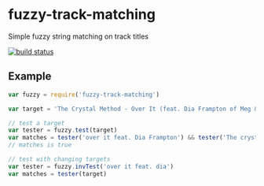 
# fuzzy-track-matching

Simple fuzzy string matching on track titles

[![build status](https://secure.travis-ci.org/jb55/fuzzy-track-matching.png)](http://travis-ci.org/jb55/fuzzy-track-matching)

## Example

```js
var fuzzy = require('fuzzy-track-matching')

var target = 'The Crystal Method - Over It (feat. Dia Frampton of Meg & Dia)'

// test a target
var tester = fuzzy.test(target)
var matches = tester('over it feat. Dia Frampton') && tester('The crystal method')
// matches is true

// test with changing targets
var tester = fuzzy.invTest('over it feat. dia')
var matches = tester(target)
```

